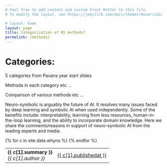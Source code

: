 ```yaml
---
# Feel free to add content and custom Front Matter to this file.
# To modify the layout, see https://jekyllrb.com/docs/themes/#overriding-theme-defaults

# layout: home
layout: page
title: Categorization of NS methods?
permalink: /methods/
---
```


# Categories:

5 categories from Pavans year start slides


Methods in each category etc. ..



Comparison of various methods etc ...





Neuro-symbolic is arguably the future of AI. It resolves many issues faced by deep learning and symbolic AI when used independently. Some of the benefits include: interpretability, learning from less resources, human-in-the-loop learning, and the ability to incorporate domain knowledge. Here we share the comments/reasons in support of neuro-symbolic AI from the leading experts and media.

<div class="container">
  <div class="row">
    <table class="table">
      {% for c in site.data.whyns %}
      <tr>
      <td><b>{{ c[1].summary }}</b> <br> <i> {{ c[1].author }}</i></td>
      <td><a href= "{{ c[1].url }}" > {{ c[1].publishedat }} </a></td>
      </tr>
      {% endfor %}
    </table>
  </div>
</div>
